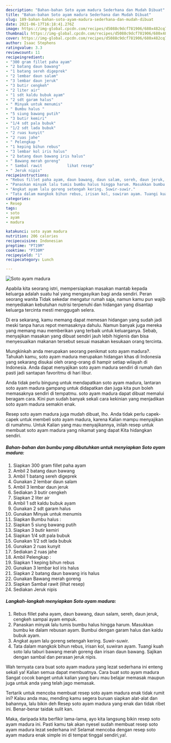 ```yaml
---
description: "Bahan-bahan Soto ayam madura Sederhana dan Mudah Dibuat"
title: "Bahan-bahan Soto ayam madura Sederhana dan Mudah Dibuat"
slug: 189-bahan-bahan-soto-ayam-madura-sederhana-dan-mudah-dibuat
date: 2021-06-17T16:18:41.276Z
image: https://img-global.cpcdn.com/recipes/d5088c9dcf781906/680x482cq70/soto-ayam-madura-foto-resep-utama.jpg
thumbnail: https://img-global.cpcdn.com/recipes/d5088c9dcf781906/680x482cq70/soto-ayam-madura-foto-resep-utama.jpg
cover: https://img-global.cpcdn.com/recipes/d5088c9dcf781906/680x482cq70/soto-ayam-madura-foto-resep-utama.jpg
author: Isaac Stephens
ratingvalue: 3.3
reviewcount: 11
recipeingredient:
- "300 gram fillet paha ayam"
- "2 batang daun bawang"
- "1 batang sereh digeprek"
- "2 lembar daun salam"
- "3 lembar daun jeruk"
- "3 butir cengkeh"
- "2 liter air"
- "1 sdt kaldu bubuk ayam"
- "2 sdt garam halus"
- " Minyak untuk menumis"
- " Bumbu halus "
- "5 siung bawang putih"
- "3 butir kemiri"
- "1/4 sdt pala bubuk"
- "1/2 sdt lada bubuk"
- "2 ruas kunyit"
- "2 ruas jahe"
- " Pelengkap "
- "1 keping bihun rebus"
- "3 lembar kol iris halus"
- "2 batang daun bawang iris halus"
- " Bawang merah goreng"
- " Sambal rawit           lihat resep"
- " Jeruk nipis"
recipeinstructions:
- "Rebus fillet paha ayam, daun bawang, daun salam, sereh, daun jeruk, cengkeh sampai ayam empuk."
- "Panaskan minyak lalu tumis bumbu halus hingga harum. Masukkan bumbu ke dalam rebusan ayam. Bumbui dengan garam halus dan kaldu bubuk ayam."
- "Angkat ayam lalu goreng setengah kering. Suwir-suwir."
- "Tata dalam mangkok bihun rebus, irisan kol, suwiran ayam. Tuangi kuah soto lalu taburi bawang merah goreng dan irisan daun bawang. Sajikan dengan sambal dan perasan jeruk nipis."
categories:
- Resep
tags:
- soto
- ayam
- madura

katakunci: soto ayam madura 
nutrition: 206 calories
recipecuisine: Indonesian
preptime: "PT19M"
cooktime: "PT30M"
recipeyield: "1"
recipecategory: Lunch

---
```



![Soto ayam madura](https://img-global.cpcdn.com/recipes/d5088c9dcf781906/680x482cq70/soto-ayam-madura-foto-resep-utama.jpg)

Apabila kita seorang istri, mempersiapkan masakan mantab kepada keluarga adalah suatu hal yang mengasyikan bagi anda sendiri. Peran seorang  wanita Tidak sekedar mengatur rumah saja, namun kamu pun wajib menyediakan kebutuhan nutrisi terpenuhi dan hidangan yang disantap keluarga tercinta mesti menggugah selera.

Di era  sekarang, kamu memang dapat memesan hidangan yang sudah jadi meski tanpa harus repot memasaknya dahulu. Namun banyak juga mereka yang memang mau memberikan yang terbaik untuk keluarganya. Sebab, menyajikan masakan yang dibuat sendiri jauh lebih higienis dan bisa menyesuaikan makanan tersebut sesuai masakan kesukaan orang tercinta. 



Mungkinkah anda merupakan seorang penikmat soto ayam madura?. Tahukah kamu, soto ayam madura merupakan hidangan khas di Indonesia yang sekarang disukai oleh orang-orang di hampir setiap wilayah di Indonesia. Anda dapat menyajikan soto ayam madura sendiri di rumah dan pasti jadi santapan favoritmu di hari libur.

Anda tidak perlu bingung untuk mendapatkan soto ayam madura, lantaran soto ayam madura gampang untuk didapatkan dan juga kita pun boleh memasaknya sendiri di tempatmu. soto ayam madura dapat dibuat memalui beragam cara. Kini pun sudah banyak sekali cara kekinian yang menjadikan soto ayam madura semakin enak.

Resep soto ayam madura juga mudah dibuat, lho. Anda tidak perlu capek-capek untuk membeli soto ayam madura, karena Kalian mampu menyajikan di rumahmu. Untuk Kalian yang mau menyajikannya, inilah resep untuk membuat soto ayam madura yang nikamat yang dapat Kita hidangkan sendiri.

<!--inarticleads1-->

##### Bahan-bahan dan bumbu yang dibutuhkan untuk menyiapkan Soto ayam madura:

1. Siapkan 300 gram fillet paha ayam
1. Ambil 2 batang daun bawang
1. Ambil 1 batang sereh digeprek
1. Gunakan 2 lembar daun salam
1. Ambil 3 lembar daun jeruk
1. Sediakan 3 butir cengkeh
1. Siapkan 2 liter air
1. Ambil 1 sdt kaldu bubuk ayam
1. Gunakan 2 sdt garam halus
1. Gunakan  Minyak untuk menumis
1. Siapkan  Bumbu halus :
1. Siapkan 5 siung bawang putih
1. Siapkan 3 butir kemiri
1. Siapkan 1/4 sdt pala bubuk
1. Gunakan 1/2 sdt lada bubuk
1. Gunakan 2 ruas kunyit
1. Sediakan 2 ruas jahe
1. Ambil  Pelengkap :
1. Siapkan 1 keping bihun rebus
1. Gunakan 3 lembar kol iris halus
1. Siapkan 2 batang daun bawang iris halus
1. Gunakan  Bawang merah goreng
1. Siapkan  Sambal rawit           (lihat resep)
1. Sediakan  Jeruk nipis




<!--inarticleads2-->

##### Langkah-langkah menyiapkan Soto ayam madura:

1. Rebus fillet paha ayam, daun bawang, daun salam, sereh, daun jeruk, cengkeh sampai ayam empuk.
1. Panaskan minyak lalu tumis bumbu halus hingga harum. Masukkan bumbu ke dalam rebusan ayam. Bumbui dengan garam halus dan kaldu bubuk ayam.
1. Angkat ayam lalu goreng setengah kering. Suwir-suwir.
1. Tata dalam mangkok bihun rebus, irisan kol, suwiran ayam. Tuangi kuah soto lalu taburi bawang merah goreng dan irisan daun bawang. Sajikan dengan sambal dan perasan jeruk nipis.




Wah ternyata cara buat soto ayam madura yang lezat sederhana ini enteng sekali ya! Kalian semua dapat membuatnya. Cara buat soto ayam madura Sangat cocok banget untuk kalian yang baru mau belajar memasak maupun juga untuk anda yang telah jago memasak.

Tertarik untuk mencoba membuat resep soto ayam madura enak tidak rumit ini? Kalau anda mau, mending kamu segera buruan siapkan alat-alat dan bahannya, lalu bikin deh Resep soto ayam madura yang enak dan tidak ribet ini. Benar-benar taidak sulit kan. 

Maka, daripada kita berfikir lama-lama, ayo kita langsung bikin resep soto ayam madura ini. Pasti kamu tak akan nyesel sudah membuat resep soto ayam madura lezat sederhana ini! Selamat mencoba dengan resep soto ayam madura enak simple ini di tempat tinggal sendiri,ya!.

